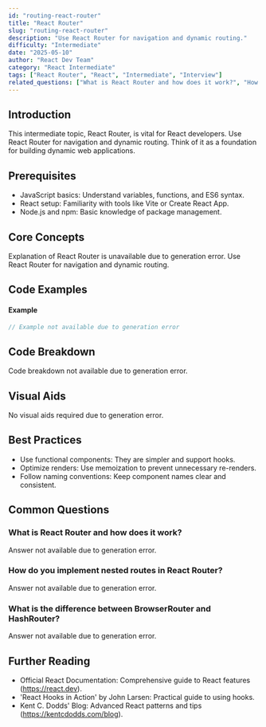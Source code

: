 ```yaml
---
id: "routing-react-router"
title: "React Router"
slug: "routing-react-router"
description: "Use React Router for navigation and dynamic routing."
difficulty: "Intermediate"
date: "2025-05-10"
author: "React Dev Team"
category: "React Intermediate"
tags: ["React Router", "React", "Intermediate", "Interview"]
related_questions: ["What is React Router and how does it work?", "How do you implement nested routes in React Router?", "What is the difference between BrowserRouter and HashRouter?"]
---
```


## Introduction

This intermediate topic, React Router, is vital for React developers. Use React Router for navigation and dynamic routing. Think of it as a foundation for building dynamic web applications.

## Prerequisites

- JavaScript basics: Understand variables, functions, and ES6 syntax.
- React setup: Familiarity with tools like Vite or Create React App.
- Node.js and npm: Basic knowledge of package management.

## Core Concepts

Explanation of React Router is unavailable due to generation error. Use React Router for navigation and dynamic routing.

## Code Examples

#### Example
```jsx
// Example not available due to generation error
```

## Code Breakdown

Code breakdown not available due to generation error.

## Visual Aids

No visual aids required due to generation error.

## Best Practices

- Use functional components: They are simpler and support hooks.
- Optimize renders: Use memoization to prevent unnecessary re-renders.
- Follow naming conventions: Keep component names clear and consistent.

## Common Questions

### What is React Router and how does it work?

Answer not available due to generation error.

### How do you implement nested routes in React Router?

Answer not available due to generation error.

### What is the difference between BrowserRouter and HashRouter?

Answer not available due to generation error.

## Further Reading

- Official React Documentation: Comprehensive guide to React features (https://react.dev).
- 'React Hooks in Action' by John Larsen: Practical guide to using hooks.
- Kent C. Dodds' Blog: Advanced React patterns and tips (https://kentcdodds.com/blog).
